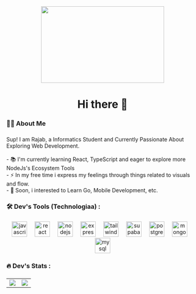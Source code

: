 <div align="center">
  <img height="200" width="80%" src="https://media1.tenor.com/m/tYrtcSOPaL4AAAAd/bocchi-bocchi-the-rock.gif"  />
</div>

###

<h1 align="center">Hi there 👋</h1>

###

<h3 align="left">👩‍💻  About Me</h3>

###

<p align="left">Sup! I am Rajab, a Informatics Student and Currently Passionate About Exploring Web Development. <br><br>- 📚 I'm currently learning React, TypeScript and eager to explore more NodeJs's Ecosystem Tools<br>- ⚡ In my free time i express my feelings through things related to visuals and flow.<br>- 🌱 Soon, i interested to Learn  Go, Mobile Development, etc.</p>

###

<h3 align="left">🛠️ Dev's Tools (Technologiaa) :</h3>

###

<div align="center">
  <img src="https://skillicons.dev/icons?i=js" height="40" alt="javascript logo"  />
  <img width="12" />
  <img src="https://skillicons.dev/icons?i=react" height="40" alt="react logo"  />
  <img width="12" />
  <img src="https://skillicons.dev/icons?i=nodejs" height="40" alt="nodejs logo"  />
  <img width="12" />
  <img src="https://skillicons.dev/icons?i=express" height="40" alt="express logo"  />
  <img width="12" />
  <img src="https://skillicons.dev/icons?i=tailwind" height="40" alt="tailwindcss logo"  />
  <img width="12" />
  <img src="https://skillicons.dev/icons?i=supabase" height="40" alt="supabase logo"  />
  <img width="12" />
  <img src="https://skillicons.dev/icons?i=postgres" height="40" alt="postgresql logo"  />
  <img width="12" />
  <img src="https://skillicons.dev/icons?i=mongodb" height="40" alt="mongodb logo"  />
  <img width="12" />
  <img src="https://skillicons.dev/icons?i=mysql" height="40" alt="mysql logo"  />
</div>

###

<h3 align="left">🔥  Dev's Stats :</h3>

###

<p align="center">
  <table>
    <tr>
      <td>
        <img src="https://github-readme-stats.vercel.app/api?username=Felienz&theme=highcontrast&show_icons=true&hide_border=true&count_private=true" />
      </td>
      <td>
        <img src="https://github-readme-stats.vercel.app/api/top-langs/?username=Felienz&theme=highcontrast&show_icons=true&hide_border=true&layout=compact" />
      </td>
    </tr>
  </table>
</p>

###
